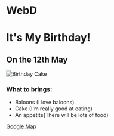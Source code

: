 # WebD
<!-- Example image URL -->
 <h1>It's My Birthday!</h1>
 <h2>On the 12th May</h2>
 <img src="
https://raw.githubusercontent.com/appbrewery/webdev/main/birthday-cake3.4.jpeg" alt="Birthday Cake"/>
<h3>What to brings:</h3>
<ul>
    <li>Baloons (I love baloons)</li>
    <li>Cake (I'm really good at eating)</li>
    <li>An appetite(There will be lots of food)</li>
</ul>

<!-- Example Google Maps Link -->
 <a href="
https://www.google.com/maps/@35.7040744,139.5577317,3a,75y,289.6h,87.01t,0.72r/data=!3m6!1e1!3m4!1sgT28ssf0BB2LxZ63JNcL1w!2e0!7i13312!8i6656"> Google Map</a>